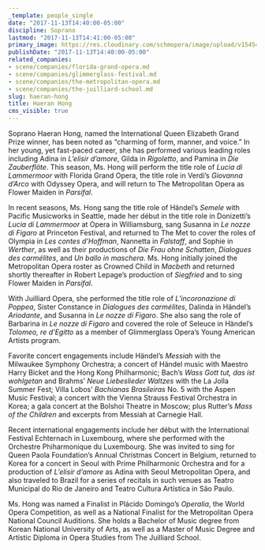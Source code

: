 ```yaml
---
_template: people_single
date: "2017-11-13T14:40:00-05:00"
discipline: Soprano
lastmod: "2017-11-13T14:41:00-05:00"
primary_image: https://res.cloudinary.com/schmopera/image/upload/v1545409169/media/webhook-uploads/1510601807725/Hong.H.headshot.jpg.jpg
publishDate: "2017-11-13T14:40:00-05:00"
related_companies:
- scene/companies/florida-grand-opera.md
- scene/companies/glimmerglass-festival.md
- scene/companies/the-metropolitan-opera.md
- scene/companies/the-juilliard-school.md
slug: haeran-hong
title: Haeran Hong
cms_visible: true
---
```


Soprano Haeran Hong, named the International Queen Elizabeth Grand Prize winner, has been noted as “charming of form, manner, and voice.” In her young, yet fast-paced career, she has performed various leading roles including Adina in *L’elisir d’amore*, Gilda in *Rigoletto*, and Pamina in *Die Zauberflöte*. This season, Ms. Hong will perform the title role of *Lucia di Lammermoor* with Florida Grand Opera, the title role in Verdi’s *Giovanna d’Arco* with Odyssey Opera, and will return to The Metropolitan Opera as Flower Maiden in *Parsifal*.

In recent seasons, Ms. Hong sang the title role of Händel’s *Semele* with Pacific Musicworks in Seattle, made her début in the title role in Donizetti’s *Lucia di Lammermoor* at Opera in Williamsburg, sang Susanna in *Le nozze di Figaro* at Princeton Festival, and returned to The Met to cover the roles of Olympia in *Les contes d’Hoffman*, Nannetta in *Falstaff*, and Sophie in *Werther*, as well as their productions of *Die Frau ohne Schatten*, *Dialogues des carmélites*, and *Un ballo in maschera*. Ms. Hong initially joined the Metropolitan Opera roster as Crowned Child in *Macbeth* and returned shortly thereafter in Robert Lepage’s production of *Siegfried* and to sing Flower Maiden in *Parsifal*.

With Juilliard Opera, she performed the title role of *L’incoronazione di Poppea*, Sister Constance in *Dialogues des carmélites*, Dalinda in Händel’s *Ariodante*, and Susanna in *Le nozze di Figaro*. She also sang the role of Barbarina in *Le nozze di Figaro* and covered the role of Seleuce in Händel’s *Tolomeo, re d’Egitto* as a member of Glimmerglass Opera’s Young American Artists program.

Favorite concert engagements include Händel’s *Messiah* with the Milwaukee Symphony Orchestra; a concert of Händel music with Maestro Harry Bicket and the Hong Kong Philharmonic; Bach’s *Wass Gott tut, das ist wohlgetan* and Brahms’ *Neue Liebeslieder Waltzes* with the La Jolla Summer Fest; Villa Lobos’ *Bachianas Brasileiras* No. 5 with the Aspen Music Festival; a concert with the Vienna Strauss Festival Orchestra in Korea; a gala concert at the Bolshoi Theatre in Moscow; plus Rutter’s *Mass of the Children* and excerpts from Messiah at Carnegie Hall. 

Recent international engagements include her début with the International Festival Echternach in Luxembourg, where she performed with the Orchestre Phiharmonique du Luxembourg. She was invited to sing for Queen Paola Foundation’s Annual Christmas Concert in Belgium, returned to Korea for a concert in Seoul with Prime Philharmonic Orchestra and for a production of *L’elisir d’amore* as Adina with Seoul Metropolitan Opera, and also traveled to Brazil for a series of recitals in such venues as Teatro Municipal do Rio de Janeiro and Teatro Cultura Artística in São Paulo.

Ms. Hong was named a Finalist in Plácido Domingo’s *Operalia*, the World Opera Competition, as well as a National Finalist for the Metropolitan Opera National Council Auditions. She holds a Bachelor of Music degree from Korean National University of Arts, as well as a Master of Music Degree and Artistic Diploma in Opera Studies from The Juilliard School.
